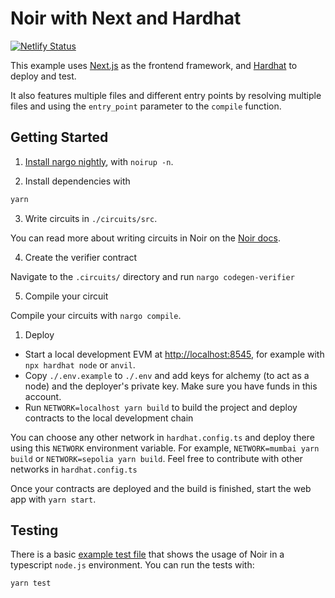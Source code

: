 # Noir with Next and Hardhat

[![Netlify Status](https://api.netlify.com/api/v1/badges/e4bd1ebc-6be1-4ed2-8be8-18f70382ae22/deploy-status)](https://app.netlify.com/sites/noir-next-hardhat/deploys)

This example uses [Next.js](https://nextjs.org/) as the frontend framework, and
[Hardhat](https://hardhat.org/) to deploy and test.

It also features multiple files and different entry points by resolving multiple files and using the
`entry_point` parameter to the `compile` function.

## Getting Started

1. [Install nargo nightly](https://noir-lang.org/getting_started/nargo_installation#option-1-noirup),
   with `noirup -n`.

2. Install dependencies with

```bash
yarn
```

3. Write circuits in `./circuits/src`.

You can read more about writing circuits in Noir on the [Noir docs](https://noir-lang.org/).

4. Create the verifier contract

Navigate to the `.circuits/` directory and run `nargo codegen-verifier`

5. Compile your circuit

Compile your circuits with `nargo compile`.

1. Deploy

- Start a local development EVM at <http://localhost:8545>, for example with `npx hardhat node` or
  `anvil`.
- Copy `./.env.example` to `./.env` and add keys for alchemy (to act as a node) and the deployer's
  private key. Make sure you have funds in this account.
- Run `NETWORK=localhost yarn build` to build the project and deploy contracts to the local
  development chain

You can choose any other network in `hardhat.config.ts` and deploy there using this `NETWORK`
environment variable. For example, `NETWORK=mumbai yarn build` or `NETWORK=sepolia yarn build`. Feel
free to contribute with other networks in `hardhat.config.ts`

Once your contracts are deployed and the build is finished, start the web app with `yarn start`.

## Testing

There is a basic [example test file](./test/index.test.ts) that shows the usage of Noir in a
typescript `node.js` environment. You can run the tests with:

```sh
yarn test
```
